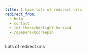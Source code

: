 ```yaml
---
title: I have lots of redirect urls
redirect_from:
  - help
  - contact
  - let-there/be/light-he-said
  - /geepers/mccreepin
---
```


Lots of redirect urls
